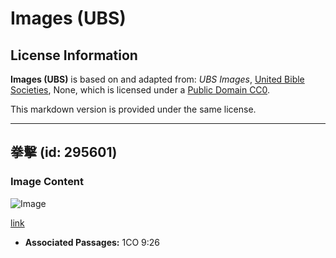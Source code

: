 # Images (UBS)

## License Information

**Images (UBS)** is based on and adapted from: _UBS Images_, [United Bible Societies](https://unitedbiblesocieties.org/), None, which is licensed under a [Public Domain CC0](https://creativecommons.org/public-domain/cc0/).

This markdown version is provided under the same license.



--------------------------------

## 拳擊 (id: 295601)

### Image Content

![Image](https://cdn.aquifer.bible/aquifer-content/resources/Media/WEB-0085_boxing.jpg)

[link](https://cdn.aquifer.bible/aquifer-content/resources/Media/WEB-0085_boxing.jpg)

* **Associated Passages:** 1CO 9:26

